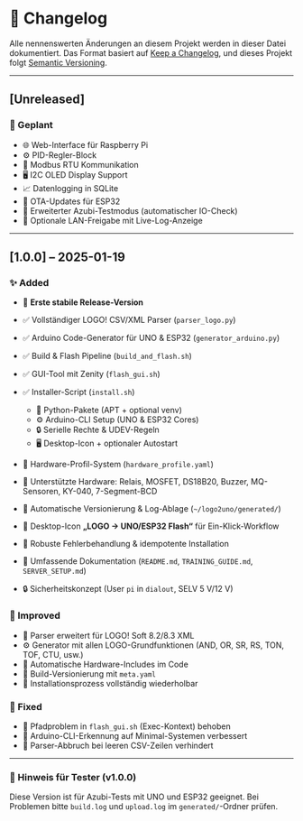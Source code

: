 # 🧾 Changelog

Alle nennenswerten Änderungen an diesem Projekt werden in dieser Datei dokumentiert.
Das Format basiert auf [Keep a Changelog](https://keepachangelog.com/de/1.0.0/),
und dieses Projekt folgt [Semantic Versioning](https://semver.org/lang/de/).

---

## [Unreleased]

### 🧩 Geplant

* 🌐 Web-Interface für Raspberry Pi
* ⚙️ PID-Regler-Block
* 🔌 Modbus RTU Kommunikation
* 🖥️ I2C OLED Display Support
* 📈 Datenlogging in SQLite
* 📡 OTA-Updates für ESP32
* 🧰 Erweiterter Azubi-Testmodus (automatischer IO-Check)
* 🔄 Optionale LAN-Freigabe mit Live-Log-Anzeige

---

## [1.0.0] – 2025-01-19

### ✨ Added

* 🎉 **Erste stabile Release-Version**
* ✅ Vollständiger LOGO! CSV/XML Parser (`parser_logo.py`)
* ✅ Arduino Code-Generator für UNO & ESP32 (`generator_arduino.py`)
* ✅ Build & Flash Pipeline (`build_and_flash.sh`)
* ✅ GUI-Tool mit Zenity (`flash_gui.sh`)
* ✅ Installer-Script (`install.sh`)

  * 🧩 Python-Pakete (APT + optional venv)
  * ⚙️ Arduino-CLI Setup (UNO & ESP32 Cores)
  * 🔒 Serielle Rechte & UDEV-Regeln
  * 🖥️ Desktop-Icon + optionaler Autostart
* 🧱 Hardware-Profil-System (`hardware_profile.yaml`)
* 🔌 Unterstützte Hardware: Relais, MOSFET, DS18B20, Buzzer, MQ-Sensoren, KY-040, 7-Segment-BCD
* 💾 Automatische Versionierung & Log-Ablage (`~/logo2uno/generated/`)
* 🧰 Desktop-Icon **„LOGO → UNO/ESP32 Flash“** für Ein-Klick-Workflow
* 🧠 Robuste Fehlerbehandlung & idempotente Installation
* 📘 Umfassende Dokumentation (`README.md`, `TRAINING_GUIDE.md`, `SERVER_SETUP.md`)
* 🔒 Sicherheitskonzept (User `pi` in `dialout`, SELV 5 V/12 V)

### 🧰 Improved

* 🔄 Parser erweitert für LOGO! Soft 8.2/8.3 XML
* ⚙️ Generator mit allen LOGO-Grundfunktionen (AND, OR, SR, RS, TON, TOF, CTU, usw.)
* 🧩 Automatische Hardware-Includes im Code
* 💾 Build-Versionierung mit `meta.yaml`
* 🧱 Installationsprozess vollständig wiederholbar

### 🐞 Fixed

* 🔧 Pfadproblem in `flash_gui.sh` (Exec-Kontext) behoben
* 🔧 Arduino-CLI-Erkennung auf Minimal-Systemen verbessert
* 🔧 Parser-Abbruch bei leeren CSV-Zeilen verhindert

---

### 🧭 Hinweis für Tester (v1.0.0)

Diese Version ist für Azubi-Tests mit UNO und ESP32 geeignet.
Bei Problemen bitte `build.log` und `upload.log` im `generated/`-Ordner prüfen.
